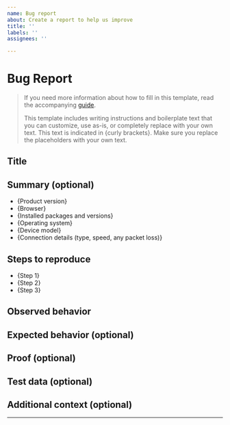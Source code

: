 ```yaml
---
name: Bug report
about: Create a report to help us improve
title: ''
labels: ''
assignees: ''

---
```


# Bug Report

> If you need more information about how to fill in this template, read the accompanying [guide](guide_bug-report.md).
>
> This template includes writing instructions and boilerplate text that you can customize, use as-is, or completely replace with your own text. This text is indicated in {curly brackets}. Make sure you replace the placeholders with your own text.

## Title

<!--{A description of the issue using key words relating to the issue. 50 to 80 characters recommended. Description should cover the problem, the action, and the location (if relevant).}-->

## Summary (optional)

<!--{If the title is insufficient for summarizing the bug, use the summary to detail the bug as concisely as possible. 3-4 sentences recommended.}

## Environment

<!--{Detail the specific environment used when the bug was encountered.}-->

* {Product version}
* {Browser}
* {Installed packages and versions}
* {Operating system}
* {Device model}
* {Connection details (type, speed, any packet loss)}

## Steps to reproduce

<!--{An ordered list of the steps taken where the result was encountering the bug. Include any observations of relevance such as unexpected output, visual glitches, unusual process duration.}-->

* {Step 1}
* {Step 2}
* {Step 3}

## Observed behavior

<!--{Briefly describe the result of the steps taken that resulted in the bug being encountered. Avoid any assumptions regarding the behavior.}-->

## Expected behavior (optional)

<!--{Briefly describe the expected result of the steps taken.}-->

## Proof (optional)

<!--{Provide a copy of any relevant logs, screenshots, or malformed output if relevant.}-->

## Test data (optional)

<!--{If the bug is only encountered when using specific test data, provide a copy of that data. If the data needs to be redacted, please ensure the redacted data also causes the unexpected behavior using the same steps.}-->

## Additional context (optional)
<!--
{If any additional context is required, detail that context here.}

{Please keep in mind the project team may need additional clarification after the report is submitted.}-->

---

